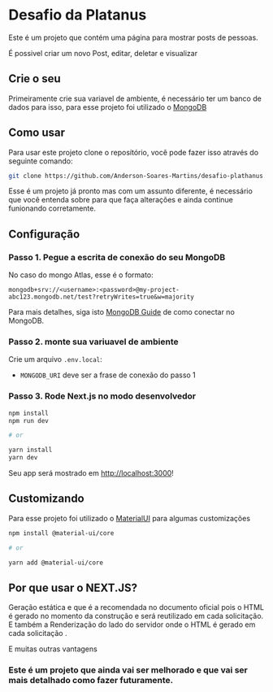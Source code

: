 # Desafio da Platanus

Este é um projeto que contém uma página para mostrar posts de pessoas.

É possivel criar um novo Post, editar, deletar e visualizar

## Crie o seu

Primeiramente crie sua variavel de ambiente, é necessário ter um banco de dados para isso, para esse projeto foi utilizado o [MongoDB](https://www.mongodb.com/pt-br)

## Como usar

Para usar este projeto clone o reposítório, você pode fazer isso através do seguinte comando:

```bash
git clone https://github.com/Anderson-Soares-Martins/desafio-plathanus.git
```
Esse é um projeto já pronto mas com um assunto diferente, é necessário que você entenda sobre para que faça alterações e ainda continue funionando corretamente.


## Configuração

### Passo 1. Pegue a escrita de conexão do seu MongoDB 

No caso do mongo Atlas, esse é o formato:

```
mongodb+srv://<username>:<password>@my-project-abc123.mongodb.net/test?retryWrites=true&w=majority
```

Para mais detalhes, siga isto [MongoDB Guide](https://docs.mongodb.com/guides/server/drivers/) de como conectar no MongoDB.

### Passo 2. monte sua variuavel de ambiente

Crie um arquivo `.env.local`:

- `MONGODB_URI` deve ser a frase de conexão do passo 1

### Passo 3. Rode Next.js no modo desenvolvedor

```bash
npm install
npm run dev

# or

yarn install
yarn dev
```

Seu app será mostrado em [http://localhost:3000](http://localhost:3000)!

## Customizando

Para esse projeto foi utilizado o [MaterialUI](https://material-ui.com/pt/) para algumas customizações

```bash
npm install @material-ui/core

# or

yarn add @material-ui/core
```
## Por que usar o NEXT.JS?

Geração estática e que é a recomendada no documento oficial pois o HTML é gerado no momento da construção e será reutilizado em cada solicitação.
E também a Renderização do lado do servidor onde o HTML é gerado em cada solicitação .

E muitas outras vantagens

### Este é um projeto que ainda vai ser melhorado e que vai ser mais detalhado como fazer futuramente.
